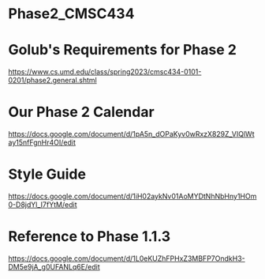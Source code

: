 
# Phase2_CMSC434

# Golub's Requirements for Phase 2
https://www.cs.umd.edu/class/spring2023/cmsc434-0101-0201/phase2.general.shtml

# Our Phase 2 Calendar
https://docs.google.com/document/d/1pA5n_dOPaKyv0wRxzX829Z_VIQlWtay15nfFgnHr4OI/edit

# Style Guide
https://docs.google.com/document/d/1iH02aykNv01AoMYDtNhNbHny1HOm0-D8jdYl_I7fYtM/edit

# Reference to Phase 1.1.3
https://docs.google.com/document/d/1L0eKUZhFPHxZ3MBFP7OndkH3-DM5e9jA_g0UFANLq6E/edit


